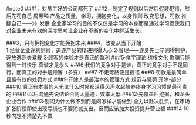 #note0
###1，对员工好的公司都死了
###2，制定了规则以后然后假装犯错，然后先罚自己
周黑鸭
    产品之质量，学习，拥抱变化，以身作则
    改变思想，罚款
 推翻自己——》》发展
企业家学习的目的不仅仅是学习的本身而是通过学习促使我们对企业未来有效的深度思考让企业在不断的变化中鲜活生长。
	
###3，只有拥抱变化才能拥抱未来
###4，改变从当下开始	
	1·经营企业逐利则败，追逐产品的精进则得人心
	2·管理——逐身先士卒则得拥护，逐放逸则失爱戴
	3·顾客的体验才是真正的盈利
###5·食字理论 树根文化 
	欺骗只能得到一时快乐 真诚才是永久
###6·我们的竞争对手是谁，真正的竞争对手不是同行，而真正的对手是顾客（多变）
###7·不走弯路便是捷径
###8·罚款是最简单且最有效的处罚方式
###9·开除人是最治本的管理方式
	规范与惩罚
	开除-部分
###10·真正有本事的人无论什么时候都活得风声水起培养终身学习习惯是最可贵的
###11·以后沟通先说结论否则太墨迹，效率太低
###12·先覆盖后挖掘，和龙头企业合作
###13·别问为什么做不到而是问怎样才能做到	
	全力以赴决胜负，在市场扩张阶段即使出现亏损也不要消减支出，反而应该加大投资提升营业额
###14·10秒内想不清楚先不做